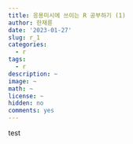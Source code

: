 ```yaml
---
title: 응용미시에 쓰이는 R 공부하기 (1)
author: 한재륜
date: '2023-01-27'
slug: r_1
categories: 
  - r
tags: 
  - r
description: ~
image: ~
math: ~
license: ~
hidden: no
comments: yes
---
```

test
